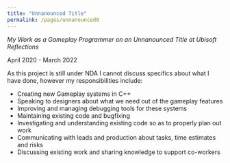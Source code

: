 ```yaml
---
title: "Unnanounced Title"
permalink: /pages/unnanounced0
---
```


*My Work as a Gameplay Programmer on an Unnanounced Title at Ubisoft Reflections*

April 2020 - March 2022

As this project is still under NDA I cannot discuss specifics about what I have done, however my responsibilities include:

- Creating new Gameplay systems in C++
- Speaking to designers about what we need out of the gameplay features
- Improving and managing debugging tools for these systems
- Maintaining existing code and bugfixing
- Investigating and understanding existing code so as to properly plan out work 
- Communicating with leads and production about tasks, time estimates and risks
- Discussing existing work and sharing knowledge to support co-workers
